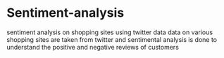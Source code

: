 # Sentiment-analysis
sentiment analysis on shopping sites using twitter data
data on various shopping sites are taken from twitter and sentimental analysis is done 
to understand the positive and negative reviews of customers
